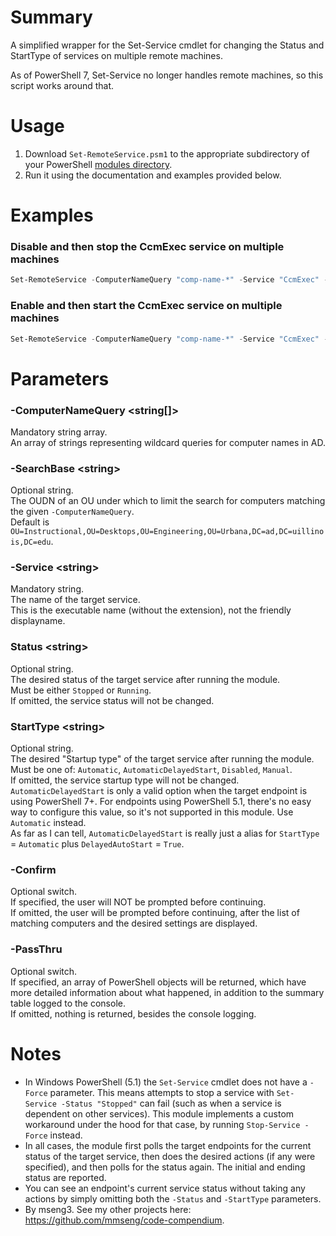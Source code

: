 # Summary
A simplified wrapper for the Set-Service cmdlet for changing the Status and StartType of services on multiple remote machines.  

As of PowerShell 7, Set-Service no longer handles remote machines, so this script works around that.  

# Usage
1. Download `Set-RemoteService.psm1` to the appropriate subdirectory of your PowerShell [modules directory](https://github.com/engrit-illinois/how-to-install-a-custom-powershell-module).
2. Run it using the documentation and examples provided below.

# Examples

### Disable and then stop the CcmExec service on multiple machines
```powershell
Set-RemoteService -ComputerNameQuery "comp-name-*" -Service "CcmExec" -Status "Stopped" -StartType "Disabled"
```

### Enable and then start the CcmExec service on multiple machines
```powershell
Set-RemoteService -ComputerNameQuery "comp-name-*" -Service "CcmExec" -Status "Running" -StartType "Automatic"
```

# Parameters

### -ComputerNameQuery \<string[]\>
Mandatory string array.  
An array of strings representing wildcard queries for computer names in AD.  

### -SearchBase \<string\>
Optional string.  
The OUDN of an OU under which to limit the search for computers matching the given `-ComputerNameQuery`.  
Default is `OU=Instructional,OU=Desktops,OU=Engineering,OU=Urbana,DC=ad,DC=uillinois,DC=edu`.  

### -Service \<string\>
Mandatory string.  
The name of the target service.  
This is the executable name (without the extension), not the friendly displayname.  

### Status \<string\>
Optional string.  
The desired status of the target service after running the module.  
Must be either `Stopped` or `Running`.  
If omitted, the service status will not be changed.  

### StartType \<string\>
Optional string.  
The desired "Startup type" of the target service after running the module.  
Must be one of: `Automatic`, `AutomaticDelayedStart`, `Disabled`, `Manual`.  
If omitted, the service startup type will not be changed.  
`AutomaticDelayedStart` is only a valid option when the target endpoint is using PowerShell 7+. For endpoints using PowerShell 5.1, there's no easy way to configure this value, so it's not supported in this module. Use `Automatic` instead.  
As far as I can tell, `AutomaticDelayedStart` is really just a alias for `StartType` = `Automatic` plus `DelayedAutoStart` = `True`.  

### -Confirm
Optional switch.  
If specified, the user will NOT be prompted before continuing.  
If omitted, the user will be prompted before continuing, after the list of matching computers and the desired settings are displayed.  

### -PassThru
Optional switch.  
If specified, an array of PowerShell objects will be returned, which have more detailed information about what happened, in addition to the summary table logged to the console.  
If omitted, nothing is returned, besides the console logging.  

# Notes
- In Windows PowerShell (5.1) the `Set-Service` cmdlet does not have a `-Force` parameter. This means attempts to stop a service with `Set-Service -Status "Stopped"` can fail (such as when a service is dependent on other services). This module implements a custom workaround under the hood for that case, by running `Stop-Service -Force` instead.
- In all cases, the module first polls the target endpoints for the current status of the target service, then does the desired actions (if any were specified), and then polls for the status again. The initial and ending status are reported.
- You can see an endpoint's current service status without taking any actions by simply omitting both the `-Status` and `-StartType` parameters.
- By mseng3. See my other projects here: https://github.com/mmseng/code-compendium.